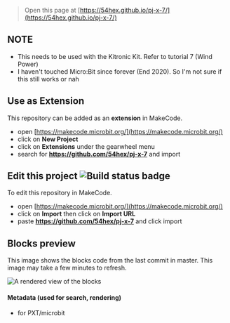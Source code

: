 
> Open this page at [https://54hex.github.io/pj-x-7/](https://54hex.github.io/pj-x-7/)

## NOTE 

- This needs to be used with the Kitronic Kit. Refer to tutorial 7 (Wind Power) 
- I haven't touched Micro:Bit since forever (End 2020). So I'm not sure if this still works or nah 

## Use as Extension

This repository can be added as an **extension** in MakeCode.

* open [https://makecode.microbit.org/](https://makecode.microbit.org/)
* click on **New Project**
* click on **Extensions** under the gearwheel menu
* search for **https://github.com/54hex/pj-x-7** and import

## Edit this project ![Build status badge](https://github.com/54hex/pj-x-7/workflows/MakeCode/badge.svg)

To edit this repository in MakeCode.

* open [https://makecode.microbit.org/](https://makecode.microbit.org/)
* click on **Import** then click on **Import URL**
* paste **https://github.com/54hex/pj-x-7** and click import

## Blocks preview

This image shows the blocks code from the last commit in master.
This image may take a few minutes to refresh.

![A rendered view of the blocks](https://github.com/54hex/pj-x-7/raw/master/.github/makecode/blocks.png)

#### Metadata (used for search, rendering)

* for PXT/microbit
<script src="https://makecode.com/gh-pages-embed.js"></script><script>makeCodeRender("{{ site.makecode.home_url }}", "{{ site.github.owner_name }}/{{ site.github.repository_name }}");</script>
